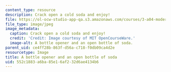 ```yaml
---
content_type: resource
description: Crack open a cold soda and enjoy!
file: https://ol-ocw-studio-app-qa.s3.amazonaws.com/courses/3-a04-modern-blacksmithing-and-physical-metallurgy-fall-2008/552c1883a6ba85e16af232d6ae4134b6_075.jpg
file_type: image/jpeg
image_metadata:
  caption: Crack open a cold soda and enjoy!
  credit: 'Credit: Image courtesy of MIT OpenCourseWare.'
  image-alt: A bottle opener and an open bottle of soda.
parent_uid: ce4ff28b-863f-d56a-c718-f0db09ca4d2e
resourcetype: Image
title: A bottle opener and an open bottle of soda
uid: 552c1883-a6ba-85e1-6af2-32d6ae4134b6
---
```

